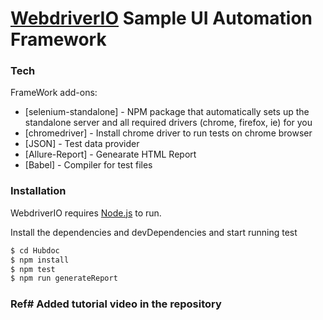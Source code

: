# [WebdriverIO](https://webdriver.io/) Sample UI Automation Framework

### Tech

FrameWork add-ons:

* [selenium-standalone] - NPM package that automatically sets up the standalone server and all required drivers (chrome, firefox, ie) for you
* [chromedriver] - Install chrome driver to run tests on chrome browser 
* [JSON] - Test data provider
* [Allure-Report] - Genearate HTML Report
* [Babel] - Compiler for test files

### Installation

WebdriverIO requires [Node.js](https://nodejs.org/en/download/) to run.

Install the dependencies and devDependencies and start running test

```sh
$ cd Hubdoc
$ npm install
$ npm test
$ npm run generateReport
```
### Ref# Added tutorial video in the repository

